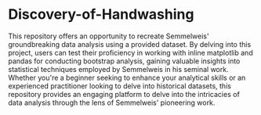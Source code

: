 # Discovery-of-Handwashing
This repository offers an opportunity to recreate Semmelweis' groundbreaking data analysis using a provided dataset. By delving into this project, users can test their proficiency in working with inline matplotlib and pandas for conducting bootstrap analysis, gaining valuable insights into statistical techniques employed by Semmelweis in his seminal work. Whether you're a beginner seeking to enhance your analytical skills or an experienced practitioner looking to delve into historical datasets, this repository provides an engaging platform to delve into the intricacies of data analysis through the lens of Semmelweis' pioneering work.
